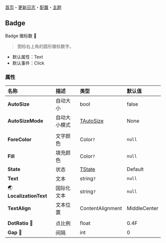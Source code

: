 ﻿[首页](../Home.md)・[更新日志](../UpdateLog.md)・[配置](../Config.md)・[主题](../Theme.md)

## Badge

Badge 徽标数 👚

> 图标右上角的圆形徽标数字。

- 默认属性：Text
- 默认事件：Click

### 属性

名称 | 描述 | 类型 | 默认值 |
:--|:--|:--|:--|
**AutoSize** | 自动大小 | bool | false |
**AutoSizeMode** | 自动大小模式 | [TAutoSize](Enum.md#tautosize) | None |
||||
**ForeColor** | 文字颜色 | Color`?` | `null` |
**Fill** | 填充颜色 | Color`?` | `null` |
**State** | 状态 | [TState](Enum.md#tstate) | Default |
**Text** | 文本 | string`?` | `null` |
🌏 **LocalizationText** | 国际化文本 | string`?` | `null` |
**TextAlign** | 文本位置 | ContentAlignment | MiddleCenter |
||||
**DotRatio** 🔴 | 点比例 | float | 0.4F |
**Gap** 🔴 | 间隔 | int | 0 |